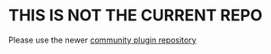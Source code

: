 # THIS IS NOT THE CURRENT REPO

Please use the newer [community plugin repository](https://github.com/Vector35/community-plugins)
